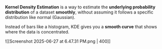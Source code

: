 **Kernel Density Estimation** is a way to estimate the **underlying probability distribution** of a dataset **smoothly**, without assuming it follows a specific distribution like normal (Gaussian).

Instead of bars like a histogram, KDE gives you a **smooth curve** that shows where the data is concentrated.

![[Screenshot 2025-06-27 at 6.47.31 PM.png | 400]]